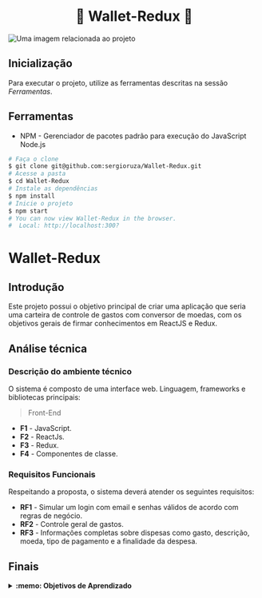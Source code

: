 # <h1 align="center">💸 Wallet-Redux 💸</h1>
<fig>
<img src="https://images.pexels.com/photos/5717764/pexels-photo-5717764.jpeg?auto=compress&cs=tinysrgb&w=1260&h=750&dpr=1" alt="Uma imagem relacionada ao projeto">
</fig>

## Inicialização
Para executar o projeto, utilize as ferramentas descritas na sessão *Ferramentas*.

## Ferramentas
* NPM - Gerenciador de pacotes padrão para execução do JavaScript Node.js
```bash
# Faça o clone
$ git clone git@github.com:sergioruza/Wallet-Redux.git
# Acesse a pasta
$ cd Wallet-Redux
# Instale as dependências
$ npm install
# Inicie o projeto
$ npm start
# You can now view Wallet-Redux in the browser.
#  Local: http://localhost:300?
```

#  Wallet-Redux

## Introdução

Este projeto possui o objetivo principal de criar uma aplicação que seria uma carteira de controle de gastos com conversor de moedas,
com os objetivos gerais de firmar conhecimentos em ReactJS e Redux.

## Análise técnica

### Descrição do ambiente técnico

O sistema é composto de uma interface web. Linguagem, frameworks e bibliotecas principais:
> Front-End
* **F1** - JavaScript.
* **F2** - ReactJs.
* **F3** - Redux.
* **F4** - Componentes de classe.
### Requisitos Funcionais
Respeitando a proposta, o sistema deverá atender os seguintes requisitos:

* **RF1** - Simular um login com email e senhas válidos de acordo com regras de negócio.
* **RF2** - Controle geral de gastos.
* **RF3** - Informações completas sobre dispesas como gasto, descrição, moeda, tipo de pagamento e a finalidade da despesa.

## Finais
<details>
 <summary><strong>:memo: Objetivos de Aprendizado</strong></summary><br /> 

- Criar um store Redux em aplicações React;

- Criar reducers no Redux em aplicações React;

- Criar actions no Redux em aplicações React;

- Criar dispatchers no Redux em aplicações React;

- Conectar Redux aos componentes React;

- Criar actions assíncronas na sua aplicação React que faz uso de Redux;
</details>
